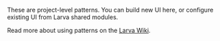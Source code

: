 These are project-level patterns. You can build new UI here, or configure existing UI from Larva shared modules.

Read more about using patterns on the [Larva Wiki](https://github.com/penske-media-corp/pmc-larva/wiki/).